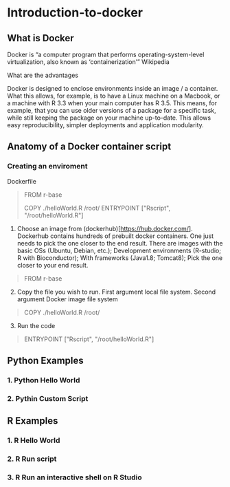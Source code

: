 # Introduction-to-docker

## What is Docker

Docker is “a computer program that performs operating-system-level virtualization, also known as ‘containerization’” Wikipedia

What are the advantages

Docker is designed to enclose environments inside an image / a container. What this allows, for example, is to have a Linux machine on a Macbook, or a machine with R 3.3 when your main computer has R 3.5. This means, for example,  that you can use older versions of a package for a specific task, while still keeping the package on your machine up-to-date.
This allows easy reproducibility, simpler deployments and application modularity.

## Anatomy of a Docker container script

### Creating an enviroment

Dockerfile

> FROM r-base
> 
> COPY ./helloWorld.R /root/
> ENTRYPOINT ["Rscript",  "/root/helloWorld.R"]

1. Choose an image from (dockerhub)[https://hub.docker.com/]. Dockerhub contains hundreds of prebuilt docker containers. One just needs to pick the one closer to the end result. There are images with the basic OSs (Ubuntu, Debian, etc.); Development environments (R-studio; R with Bioconductor); With frameworks (Java1.8; Tomcat8); Pick the one closer to your end result.
> FROM r-base

2. Copy the file you wish to run. First argument local file system. Second argument Docker image file system
> COPY ./helloWorld.R /root/

3. Run the code
> ENTRYPOINT ["Rscript",  "/root/helloWorld.R"]

## Python Examples

### 1. Python Hello World
### 2. Pythin Custom Script

## R Examples

### 1. R Hello World
### 2. R Run script
### 3. R Run an interactive shell on R Studio

